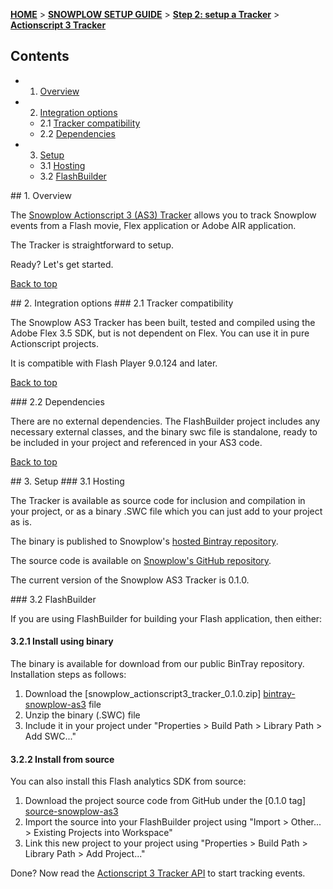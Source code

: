 <a name="top" />

[**HOME**](Home) > [**SNOWPLOW SETUP GUIDE**](Setting-up-Snowplow) > [**Step 2: setup a Tracker**](Setting-up-a-Tracker) > [**Actionscript 3 Tracker**](as3-tracker-setup)

## Contents

- 1. [Overview](#overview)  
- 2. [Integration options](#integration-options)
  - 2.1 [Tracker compatibility](#compatibility)  
  - 2.2 [Dependencies](#dependencies)
- 3. [Setup](#setup)
  - 3.1 [Hosting](#hosting)
  - 3.2 [FlashBuilder](#flashbuilder)

<a name="overview" />
## 1. Overview

The [Snowplow Actionscript 3 (AS3) Tracker][github-snowplow-as3] allows you to track Snowplow events from a Flash movie, Flex application or Adobe AIR application.

The Tracker is straightforward to setup.

Ready? Let's get started.

[Back to top](#top)

<a name="integration-options" />
## 2. Integration options

<a name="compatibility" />
### 2.1 Tracker compatibility

The Snowplow AS3 Tracker has been built, tested and compiled using the Adobe Flex 3.5 SDK, but is not dependent on Flex. You can use it in pure Actionscript projects.

It is compatible with Flash Player 9.0.124 and later.

[Back to top](#top)

<a name="dependencies" />
### 2.2 Dependencies

There are no external dependencies. The FlashBuilder project includes any necessary external classes, and the binary swc file is standalone, ready to be included in your project and referenced in your AS3 code.

[Back to top](#top)

<a name="setup" />
## 3. Setup

<a name="hosting" />
### 3.1 Hosting

The Tracker is available as source code for inclusion and compilation in your project, or as a binary .SWC file which you can just add to your project as is.

The binary is published to Snowplow's [hosted Bintray repository][bintray-snowplow-as3].

The source code is available on [Snowplow's GitHub repository][github-snowplow-as3].

The current version of the Snowplow AS3 Tracker is 0.1.0.

<a name="flashbuilder" />
### 3.2 FlashBuilder

If you are using FlashBuilder for building your Flash application, then either:

#### 3.2.1 Install using binary

The binary is available for download from our public BinTray repository. Installation steps as follows:

1. Download the [snowplow_actionscript3_tracker_0.1.0.zip] [bintray-snowplow-as3] file
2. Unzip the binary (.SWC) file
3. Include it in your project under "Properties > Build Path > Library Path > Add SWC..."

#### 3.2.2 Install from source

You can also install this Flash analytics SDK from source:

1. Download the project source code from GitHub under the [0.1.0 tag] [source-snowplow-as3]
2. Import the source into your FlashBuilder project using "Import > Other... > Existing Projects into Workspace"
3. Link this new project to your project using "Properties > Build Path > Library Path > Add Project..."

Done? Now read the [Actionscript 3 Tracker API](./ActionScript3-Tracker) to start tracking events.

[flash]: http://help.adobe.com/en_US/FlashPlatform/reference/actionscript/3/
[github-snowplow-as3]: https://github.com/snowplow/snowplow-actionscript3-tracker
[bintray-snowplow-as3]: http://dl.bintray.com/snowplow/snowplow-generic/snowplow_actionscript3_tracker_0.1.0.zip
[source-snowplow-as3]: https://github.com/snowplow/snowplow-actionscript3-tracker/tree/0.1.0

